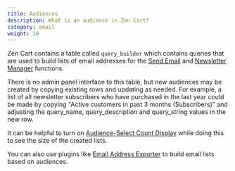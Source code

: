 ```yaml
---
title: Audiences 
description: What is an audience in Zen Cart? 
category: email
weight: 10
---
```


Zen Cart contains a table called `query_builder` which contains queries that are used to build lists of email addresses for the [Send Email](/user/admin_pages/tools/send_email/) and [Newsletter Manager](/user/admin_pages/tools/newsletter/) functions. 

There is no admin panel interface to this table, but new audiences may be created by copying existing rows and updating as needed.  For example, a list of all newsletter subscribers who have purchased in the last year could be made by copying "Active customers in past 3 months (Subscribers)" and adjusting the query_name, query_description and query_string values in the new row.

It can be helpful to turn on [Audience-Select Count Display](/user/admin_pages/configuration/configuration_email/#audienceselect_count_display) while doing this to see the size of the created lists. 

You can also use plugins like [Email Address Exporter](/user/email/exporting_email_addresses/) to build email lists based on audiences. 

